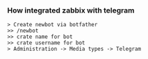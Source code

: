 ### How integrated zabbix with telegram
```
> Create newbot via botfather 
>> /newbot
>> crate name for bot
>> crate username for bot
> Administration -> Media types -> Telegram
```
